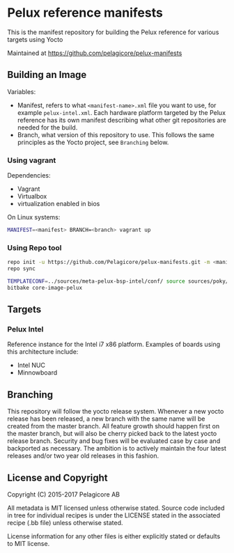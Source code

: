 Pelux reference manifests
=========================
This is the manifest repository for building the Pelux reference for various targets using Yocto 

Maintained at https://github.com/pelagicore/pelux-manifests

Building an Image
-----------------
Variables:
* Manifest, refers to what `<manifest-name>.xml` file you want to use, for example `pelux-intel.xml`. Each hardware platform targeted by the Pelux reference has its own manifest describing what other git repositories are needed for the build.
* Branch, what version of this repository to use. This follows the same principles as the Yocto project, see `Branching` below. 


### Using vagrant

Dependencies:

* Vagrant
* Virtualbox
* virtualization enabled in bios

On Linux systems:
```bash
MANIFEST=<manifest> BRANCH=<branch> vagrant up
```

### Using Repo tool

```bash
repo init -u https://github.com/Pelagicore/pelux-manifests.git -m <manifest> -b <branch>
repo sync

TEMPLATECONF=../sources/meta-pelux-bsp-intel/conf/ source sources/poky/oe-init-build-env build
bitbake core-image-pelux
```

Targets
-------

### Pelux Intel
Reference instance for the Intel i7 x86 platform. Examples of boards using this architecture include:

* Intel NUC
* Minnowboard

Branching
---------
This repository will follow the yocto release system. Whenever a new yocto
release has been released, a new branch with the same name will be created
from the master branch.
All feature growth should happen first on the master branch, but will also be
cherry picked back to the latest yocto release branch. Security and bug fixes
will be evaluated case by case and backported as necessary. The ambition is to
actively maintain the four latest releases and/or two year old releases in
this fashion.

License and Copyright
---------------------
Copyright (C) 2015-2017 Pelagicore AB

All metadata is MIT licensed unless otherwise stated. Source code included
in tree for individual recipes is under the LICENSE stated in the associated
recipe (.bb file) unless otherwise stated.

License information for any other files is either explicitly stated
or defaults to MIT license.

